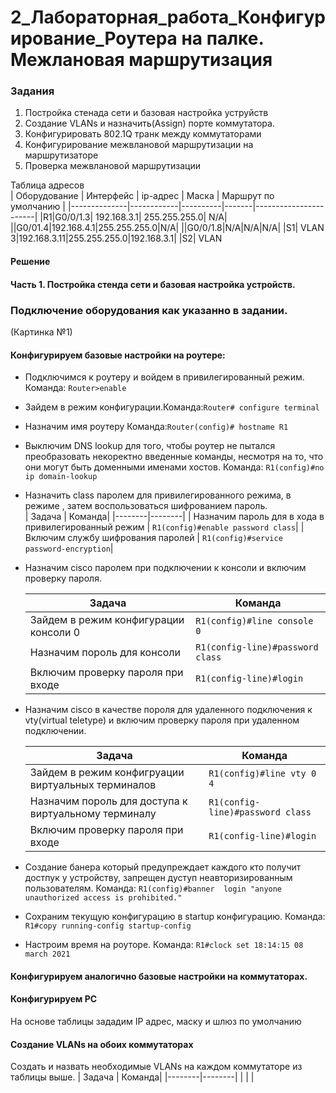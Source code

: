 # 2_Лабораторная_работа_Конфигурирование_Роутера на палке. Межлановая маршрутизация  


### Задания
1. Постройка стенада сети и базовая настройка уструйств
2. Создание VLANs и назначить(Assign) порте коммутатора.
3. Конфигурировать 802.1Q транк между коммутаторами
4. Конфигурирование межвлановой маршрутизации на маршрутизаторе
5. Проверка межвлановой маршрутизации

Таблица адресов  
| Оборудование | Интерфейс  | ip-адрес | Маска |  Маршрут по умолчанию |
|--------------|------------|----------|-------|-----------------------|
|R1|G0/0/1.3| 192.168.3.1| 255.255.255.0| N/A|
||G0/01.4|192.168.4.1|255.255.255.0|N/A|
||G0/0/1.8|N/A|N/A|N/A|
|S1|  VLAN 3|192.168.3.11|255.255.255.0|192.168.3.1|
|S2| VLAN
#### Решение
#### Часть 1. Постройка стенда сети и базовая настройка устройств.


### Подключение оборудования как указанно в задании.
(Картинка №1)

#### Конфигурируем базовые настройки на роутере:
 
+ Подключимся к роутеру и войдем в привилегированный режим. Команда: ```Router>enable```
+ Зайдем в режим конфигурации.Команда:```Router# configure terminal```
+ Назначим имя роутеру Команда:```Router(config)# hostname R1```
+ Выключим DNS lookup для того, чтобы роутер не пытался преобразовать некоректно введенные команды, несмотря на то, что они могут быть доменными именами хостов. Команда: ```R1(config)#no ip domain-lookup```
+ Назначить class паролем для привилегированного режима, в режиме , затем воспользоваться шифрованием пароль.   
   | Задача | Команда|
   |--------|--------|
   | Назначим пароль для в хода в привилегированный режим | ```R1(config)#enable password class```|
   | Включим службу шифрования паролей |  ```R1(config)#service password-encryption```|
+ Назначим cisco паролем при подключении к консоли и включим проверку пароля.

   | Задача | Команда|
   |--------|--------|
   | Зайдем в режим конфигурации консоли 0 | ```R1(config)#line console 0```|
   | Назначим пороль для консоли | ```R1(config-line)#password class``` |
   | Включим проверку пароля при входе | ```R1(config-line)#login``` |        
+ Назначим cisco в качестве пороля для удаленного подключения к vty(virtual teletype) и включим проверку пароля при удаленном подключении.  

   | Задача | Команда|
   |--------|--------|
   | Зайдем в режим конфигруации виртуальных терминалов |```R1(config)#line vty 0 4```|
   | Назначим пороль для доступа к виртуальному терминалу | ```R1(config-line)#password class``` |
   | Включим проверку пароля при входе | ```R1(config-line)#login``` |  
+ Создание банера который предупреждает каждого кто получит достпук у устройству, запрещен дуступ неавторизированным пользователям. Команда: ```R1(config)#banner  login "anyone unauthorized access is prohibited."```
+ Сохраним текущую конфигурацию в startup конфигурацию. Команда: ```R1#copy running-config startup-config```
+ Настроим время на роуторе. Команда: ```R1#clock set 18:14:15 08 march 2021```



#### Конфигурируем аналогично базовые настройки на коммутаторах.
#### Конфигурируем PC
На основе таблицы зададим IP адрес, маску и шлюз по умолчанию


#### Создание VLANs на обоих коммутаторах

Создать и назвать необходимые VLANs на каждом коммутаторе из таблицы выше.
 | Задача | Команда|
 |--------|--------|
 |        |        |
 








   
